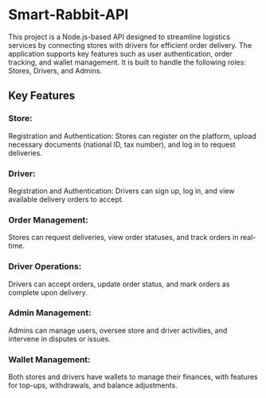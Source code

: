 # Smart-Rabbit-API
This project is a Node.js-based API designed to streamline logistics services by connecting stores with drivers for efficient order delivery. The application supports key features such as user authentication, order tracking, and wallet management. It is built to handle the following roles: Stores, Drivers, and Admins.

## Key Features
 ### Store:
 Registration and Authentication: Stores can register on the platform, upload necessary documents (national ID, tax number), and log in to request deliveries.
 ### Driver:
 Registration and Authentication: Drivers can sign up, log in, and view available delivery orders to accept.
 ### Order Management:
 Stores can request deliveries, view order statuses, and track orders in real-time.
 ### Driver Operations:
 Drivers can accept orders, update order status, and mark orders as complete upon delivery.
 ### Admin Management:
 Admins can manage users, oversee store and driver activities, and intervene in disputes or issues.
 ### Wallet Management:
 Both stores and drivers have wallets to manage their finances, with features for top-ups, withdrawals, and balance adjustments.
